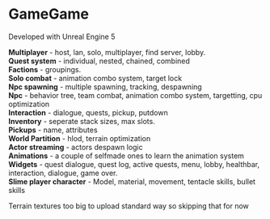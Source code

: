 # GameGame

Developed with Unreal Engine 5

<B>Multiplayer</B>  - host, lan, solo, multiplayer, find server, lobby.  <br />
<B>Quest system</B> - individual, nested, chained, combined<br />
<B>Factions</B> - groupings. <br />
<B>Solo combat</B> - animation combo system, target lock<br />
<B>Npc spawning</B> - multiple spawning, tracking, despawning<br />
<B>Npc</B> - behavior tree, team combat, animation combo system, targetting, cpu optimization <br />
<B>Interaction</B> - dialogue, quests, pickup, putdown<br />
<B>Inventory</B> - seperate stack sizes, max slots. <br />
<B>Pickups</B> - name, attributes<br />
<B>World Partition</B> - hlod, terrain optimization<br />
<B>Actor streaming</B> - actors despawn logic<br />
<B>Animations</B> - a couple of selfmade ones to learn the animation system <br />
<B>Widgets</B> - quest dialogue, quest log, active quests, menu, lobby, healthbar, interaction, dialogue, game over. <br />
<B>Slime player character</B> - Model, material, movement, tentacle skills, bullet skills<br />


Terrain textures too big to upload standard way so skipping that for now


